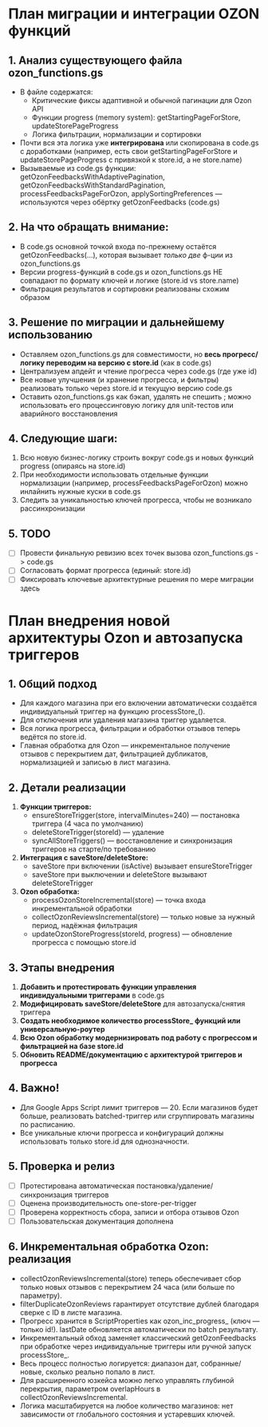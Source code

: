# План миграции и интеграции OZON функций

## 1. Анализ существующего файла ozon_functions.gs
- В файле содержатся:
  - Критические фиксы адаптивной и обычной пагинации для Ozon API
  - Функции progress (memory system): getStartingPageForStore, updateStorePageProgress
  - Логика фильтрации, нормализации и сортировки
- Почти вся эта логика уже **интегрирована** или скопирована в code.gs с доработками (например, есть свои getStartingPageForStore и updateStorePageProgress с привязкой к store.id, а не store.name)
- Вызываемые из code.gs функции: getOzonFeedbacksWithAdaptivePagination, getOzonFeedbacksWithStandardPagination, processFeedbacksPageForOzon, applySortingPreferences — используются через обёртку getOzonFeedbacks (code.gs)

## 2. На что обращать внимание:
- В code.gs основной точкой входа по-прежнему остаётся getOzonFeedbacks(...), которая вызывает *только две* ф-ции из ozon_functions.gs
- Версии progress-функций в code.gs и ozon_functions.gs НЕ совпадают по формату ключей и логике (store.id vs store.name)
- Фильтрация результатов и сортировки реализованы схожим образом

## 3. Решение по миграции и дальнейшему использованию
- Оставляем ozon_functions.gs для совместимости, но **весь прогресс/логику переводим на версию с store.id** (как в code.gs)
- Централизуем апдейт и чтение прогресса через code.gs (где уже id)
- Все новые улучшения (и хранение прогресса, и фильтры) реализовать только через store.id и текущую версию code.gs
- Оставить ozon_functions.gs как бэкап, удалять не спешить ; можно использовать его процессинговую логику для unit-тестов или аварийного восстановления

## 4. Следующие шаги:
1. Всю новую бизнес-логику строить вокруг code.gs и новых функций progress (опираясь на store.id)
2. При необходимости использовать отдельные функции нормализации (например, processFeedbacksPageForOzon) можно инлайнить нужные куски в code.gs
3. Следить за уникальностью ключей прогресса, чтобы не возникало рассинхронизации

## 5. TODO
- [ ] Провести финальную ревизию всех точек вызова ozon_functions.gs -> code.gs
- [ ] Согласовать формат прогресса (единый: store.id)
- [ ] Фиксировать ключевые архитектурные решения по мере миграции здесь

# План внедрения новой архитектуры Ozon и автозапуска триггеров

## 1. Общий подход
- Для каждого магазина при его включении автоматически создаётся индивидуальный триггер на функцию processStore_<ID>().
- Для отключения или удаления магазина триггер удаляется.
- Вся логика прогресса, фильтрации и обработки отзывов теперь ведётся по store.id.
- Главная обработка для Ozon — инкрементальное получение отзывов с перекрытием дат, фильтрацией дубликатов, нормализацией и записью в лист магазина.

## 2. Детали реализации
1. **Функции триггеров:**
   - ensureStoreTrigger(store, intervalMinutes=240) — постановка триггера (4 часа по умолчанию)
   - deleteStoreTrigger(storeId) — удаление
   - syncAllStoreTriggers() — восстановление и синхронизация триггеров на старте/по требованию
2. **Интеграция с saveStore/deleteStore:**
   - saveStore при включении (isActive) вызывает ensureStoreTrigger
   - saveStore при выключении и deleteStore вызывают deleteStoreTrigger
3. **Ozon обработка:**
   - processOzonStoreIncremental(store) — точка входа инкрементальной обработки
   - collectOzonReviewsIncremental(store) — только новые за нужный период, надёжная фильтрация
   - updateOzonStoreProgress(storeId, progress) — обновление прогресса с помощью store.id

## 3. Этапы внедрения
1. **Добавить и протестировать функции управления индивидуальными триггерами** в code.gs
2. **Модифицировать saveStore/deleteStore** для автозапуска/снятия триггера
3. **Создать необходимое количество processStore_<ID> функций или универсальную-роутер**
4. **Всю Ozon обработку модернизировать под работу с прогрессом и фильтрацией на базе store.id**
5. **Обновить README/документацию с архитектурой триггеров и прогресса**

## 4. Важно!
- Для Google Apps Script лимит триггеров — 20. Если магазинов будет больше, реализовать batched-триггер или сгруппировать магазины по расписанию.
- Все уникальные ключи прогресса и конфигураций должны использовать только store.id для однозначности.

## 5. Проверка и релиз
- [ ] Протестирована автоматическая постановка/удаление/синхронизация триггеров
- [ ] Оценена производительность one-store-per-trigger
- [ ] Проверена корректность сбора, записи и отбора отзывов Ozon
- [ ] Пользовательская документация дополнена

## 6. Инкрементальная обработка Ozon: реализация
- collectOzonReviewsIncremental(store) теперь обеспечивает сбор только новых отзывов с перекрытием 24 часа (или больше по параметру).
- filterDuplicateOzonReviews гарантирует отсутствие дублей благодаря сверке с ID в листе магазина.
- Прогресс хранится в ScriptProperties как ozon_inc_progress_<storeId> (ключ — только id!). lastDate обновляется автоматически по batch результату.
- Инкрементальный обход заменяет классический getOzonFeedbacks при обработке через индивидуальные триггеры или ручной запуск processStore_<id>.
- Весь процесс полностью логируется: диапазон дат, собранные/новые, сколько реально попало в лист.
- Для расширенного юзкейса можно легко управлять глубиной перекрытия, параметром overlapHours в collectOzonReviewsIncremental.
- Логика масштабируется на любое количество магазинов: нет зависимости от глобального состояния и устаревших ключей.
